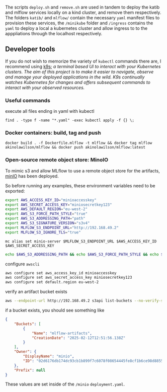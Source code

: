 The scripts `deploy.sh` and `remove.sh` are used in tandem to deploy the katib and mlflow services locally on a kind cluster, and remove them respectively. The folders `katib/` and `mlflow/` contain the necessary `yaml` manifest files to provision these services, the `/minikube` folder and `/ingress` contains the `yaml` to deploy a local a kubernetes cluster and  allow ingress to to the apppliations through the localhost respectively. 


## Developer tools

If you do not wish to memorize the variety of `kubectl` commands there are, I recommend using [k9s](https://k9scli.io/); *a terminal based UI to interact with your Kubernetes clusters. The aim of this project is to make it easier to navigate, observe and manage your deployed applications in the wild. K9s continually watches Kubernetes for changes and offers subsequent commands to interact with your observed resources.*


### Useful commands 

execute all files ending in yaml with kubectl 
```
find . -type f -name "*.yaml" -exec kubectl apply -f {} \;
```

### Docker containers: build, tag and push 

```
docker build . -f Dockerfile.mlflow -t mlflow && docker tag mlflow akinolawilson/mlflow && docker push akinolawilson/mlflow:latest
```

### Open-source remote object store: MinoIO
To mimic s3 and allow MLflow to use a remote object store for the artifacts, [minIO](https://min.io/) has been deployed.

So before running any examples, these environment variables need to be exported: 
```bash
export AWS_ACCESS_KEY_ID="minioaccesskey"
export AWS_SECRET_ACCESS_KEY="miniosecretkey123"
export AWS_DEFAULT_REGION="eu-west-2"
export AWS_S3_FORCE_PATH_STYLE="true"
export AWS_S3_ADDRESSING_PATH="path"
export AWS_S3_SIGNATURE_VERSION="s3v4"
export MLFLOW_S3_ENDPOINT_URL="http://192.168.49.2"
export MLFLOW_S3_IGNORE_TLS="true"


```

```
mc alias set minio-server $MLFLOW_S3_ENDPOINT_URL $AWS_ACCESS_KEY_ID $AWS_SECRET_ACCESS_KEY
```

```bash
echo $AWS_S3_ADDRESSING_PATH && echo $AWS_S3_FORCE_PATH_STYLE && echo $AWS_ACCESS_KEY_ID && echo $AWS_SECRET_ACCESS_KEY && echo $AWS_DEFAULT_REGION && echo $MLFLOW_S3_ENDPOINT_URL && echo $MLFLOW_S3_IGNORE_TLS
```

configure `awscli` 
```bash
aws configure set aws_access_key_id minioaccesskey
aws configure set aws_secret_access_key miniosecretkey123
aws configure set default.region eu-west-2
```

verify an artifact bucket exists
```bash
aws --endpoint-url http://192.168.49.2 s3api list-buckets --no-verify-ssl --region eu-west-2
```

if a bucket exists, you should see something like 
```json
{
    "Buckets": [
        {
            "Name": "mlflow-artifacts",
            "CreationDate": "2025-02-12T12:51:56.138Z"
        }
    ],
    "Owner": {
        "DisplayName": "minio",
        "ID": "02d6176db174dc93cb1b899f7c6078f08654445fe8cf1b6ce98d8855f66bdbf4"
    },
    "Prefix": null
}
```


These values are set inside of the `/minio` `deployment.yaml`.